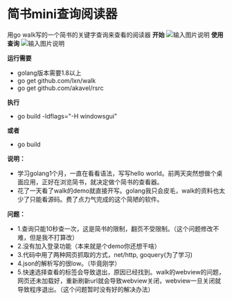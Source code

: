 # 简书mini查询阅读器
用go walk写的一个简书的关键字查询来查看的阅读器
  **开始** 
![输入图片说明](https://git.oschina.net/uploads/images/2017/0821/193913_9a81ce53_462123.jpeg "aaaaaa.jpg")
 **使用查询** 
![输入图片说明](https://git.oschina.net/uploads/images/2017/0821/194308_7e1ffe9d_462123.jpeg "bbb.jpg")


**运行需要** 
- golang版本需要1.8以上
- go get github.com/lxn/walk
- go get github.com/akavel/rsrc
  
**执行** 
- go build -ldflags="-H windowsgui"

**或者** 
- go build
 
**说明：** 
- 学习golang1个月，一直在看看语法，写写hello world。前两天突然想做个桌面应用，正好在浏览简书，就决定做个简书的查看器。
- 花了一天看了walk的demo就直接开写。golang我只会皮毛，walk的资料也太少了只能看源码。费了点力气完成的这个简陋的软件。
 
**问题：** 
-  1.查询只能10秒查一次，这是简书的限制，翻页不受限制。（这个问题修改不难，但是我不打算改）
-  2.没有加入登录功能（本来就是个demo你还想干啥）
-  3.代码中用了两种网页抓取的方式，net/http, goquery(为了学习)
-  4.json的解析写的很low。（毕竟刚学）
-  5.快速选择查看的标签会导致退出，原因已经找到。walk的webview的问题，网页还未加载好，重新刷新url就会导致webview关闭，webview一旦关闭就导致程序退出。（这个问题暂时没有好的解决办法）